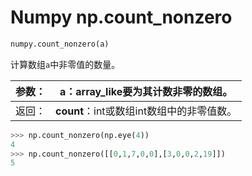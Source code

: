 # Numpy np.count_nonzero

```python
numpy.count_nonzero(a)
```

计算数组`a`中非零值的数量。

| 参数： | **a**：array_like要为其计数非零的数组。   |
| :----- | ----------------------------------------- |
| 返回： | **count**：int或数组int数组中的非零值数。 |



```python
>>> np.count_nonzero(np.eye(4))
4
>>> np.count_nonzero([[0,1,7,0,0],[3,0,0,2,19]])
5
```

